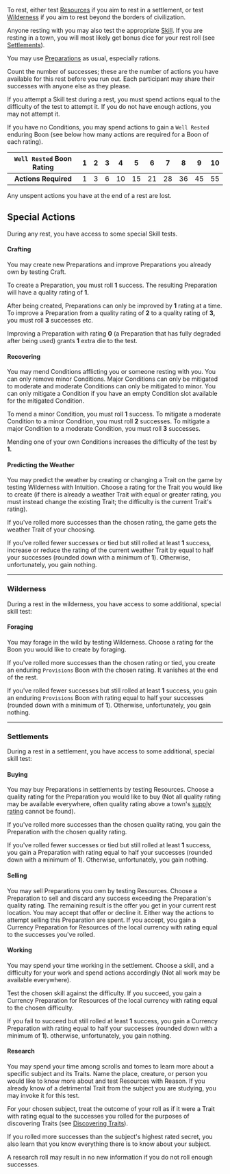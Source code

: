 To rest, either test [Resources](Skills#resources) if you aim to rest in a settlement, or test [Wilderness](Skills#wilderness) if you aim to rest beyond the borders of civilization.

Anyone resting with you may also test the appropriate [Skill](Skills). If you are resting in a town, you will most likely get bonus dice for your rest roll (see [Settlements](Settlements)).

You may use [Preparations](Preparations) as usual, especially rations.

Count the number of successes; these are the number of actions you have available for this rest before you run out. Each participant may share their successes with anyone else as they please.

If you attempt a Skill test during a rest, you must spend actions equal to the difficulty of the test to attempt it. If you do not have enough actions, you may not attempt it.

If you have no Conditions, you may spend actions to gain a `Well Rested` enduring Boon (see below how many actions are required for a Boon of each rating).

| **`Well Rested` Boon Rating** |  1  |  2  |  3  |  4  |  5  |  6  |  7  |  8  |  9  | 10  |
|:-----------------------------:|:---:|:---:|:---:|:---:|:---:|:---:|:---:|:---:|:---:|:---:|
|     **Actions Required**      |  1  |  3  |  6  | 10  | 15  | 21  | 28  | 36  | 45  | 55  |

Any unspent actions you have at the end of a rest are lost.



## Special Actions

During any rest, you have access to some special Skill tests.

#### Crafting

You may create new Preparations and improve Preparations you already own by testing Craft.

To create a Preparation, you must roll **1** success. The resulting Preparation will have a quality rating of **1.**

After being created, Preparations can only be improved by **1** rating at a time. To improve a Preparation from a quality rating of **2** to a quality rating of **3,** you must roll **3** successes etc.

Improving a Preparation with rating **0** (a Preparation that has fully degraded after being used) grants **1** extra die to the test.

#### Recovering

You may mend Conditions afflicting you or someone resting with you. You can only remove minor Conditions. Major Conditions can only be mitigated to moderate and moderate Conditions can only be mitigated to minor. You can only mitigate a Condition if you have an empty Condition slot available for the mitigated Condition.

To mend a minor Condition, you must roll **1** success. To mitigate a moderate Condition to a minor Condition, you must roll **2** successes. To mitigate a major Condition to a moderate Condition, you must roll **3** successes.

Mending one of your own Conditions increases the difficulty of the test by **1.**

#### Predicting the Weather

You may predict the weather by creating or changing a Trait on the game by testing Wilderness with Intuition. Choose a rating for the Trait you would like to create (if there is already a weather Trait with equal or greater rating, you must instead change the existing Trait; the difficulty is the current Trait's rating).

If you've rolled more successes than the chosen rating, the game gets the weather Trait of your choosing.

If you've rolled fewer successes or tied but still rolled at least **1** success, increase or reduce the rating of the current weather Trait by equal to half your successes (rounded down with a minimum of **1**). Otherwise, unfortunately, you gain nothing.

---

### Wilderness

During a rest in the wilderness, you have access to some additional, special skill test:

#### Foraging

You may forage in the wild by testing Wilderness. Choose a rating for the Boon you would like to create by foraging.

If you've rolled more successes than the chosen rating or tied, you create an enduring `Provisions` Boon with the chosen rating. It vanishes at the end of the rest.

If you've rolled fewer successes but still rolled at least **1** success, you gain an enduring `Provisions` Boon with rating equal to half your successes (rounded down with a minimum of **1**). Otherwise, unfortunately, you gain nothing.

---

### Settlements

During a rest in a settlement, you have access to some additional, special skill test:

#### Buying

You may buy Preparations in settlements by testing Resources. Choose a quality rating for the Preparation you would like to buy (Not all quality rating may be available everywhere, often quality rating above a town's [supply rating](Settlements#supply-rating) cannot be found).

If you've rolled more successes than the chosen quality rating, you gain the Preparation with the chosen quality rating.

If you've rolled fewer successes or tied but still rolled at least **1** success, you gain a Preparation with rating equal to half your successes (rounded down with a minimum of **1**). Otherwise, unfortunately, you gain nothing.

#### Selling

You may sell Preparations you own by testing Resources. Choose a Preparation to sell and discard any success exceeding the Preparation's quality rating. The remaining result is the offer you get in your current rest location. You may accept that offer or decline it. Either way the actions to attempt selling this Preparation are spent. If you accept, you gain a Currency Preparation for Resources of the local currency with rating equal to the successes you've rolled.

#### Working

You may spend your time working in the settlement. Choose a skill, and a difficulty for your work and spend actions accordingly (Not all work may be available everywhere).

Test the chosen skill against the difficulty. If you succeed, you gain a Currency Preparation for Resources of the local currency with rating equal to the chosen difficulty.

If you fail to succeed but still rolled at least **1** success, you gain a Currency Preparation with rating equal to half your successes (rounded down with a minimum of **1**). otherwise, unfortunately, you gain nothing.

#### Research

You may spend your time among scrolls and tomes to learn more about a specific subject and its Traits. Name the place, creature, or person you would like to know more about and test Resources with Reason. If you already know of a detrimental Trait from the subject you are studying, you may invoke it for this test.

For your chosen subject, treat the outcome of your roll as if it were a Trait with rating equal to the successes you rolled for the purposes of discovering Traits (see [Discovering Traits](Traits#discovering-traits)).

If you rolled more successes than the subject's highest rated secret, you also learn that you know everything there is to know about your subject.

A research roll may result in no new information if you do not roll enough successes.
